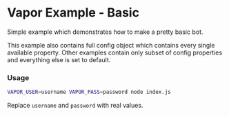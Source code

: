 # Vapor Example - Basic

Simple example which demonstrates how to make a pretty basic bot.

This example also contains full config object which contains every single available property. Other examples contain only subset of config properties and everything else is set to default.

### Usage

```sh
VAPOR_USER=username VAPOR_PASS=password node index.js
```

Replace `username` and `password` with real values.
